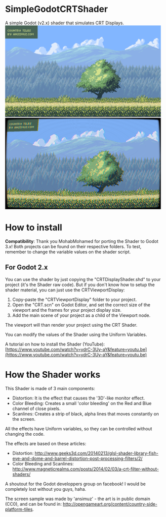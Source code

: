 # SimpleGodotCRTShader
A simple Godot (v2.x) shader that simulates CRT Displays.
![Without Shader](sample.png)
![With Shader](withshader.png)


# How to install

**Compatibility**: Thank you MohabMohamed for porting the Shader to Godot 3.x! Both projects can be found on their respective folders. To test, remember to change the variable values on the shader script.

## For Godot 2.x

You can use the shader by just copying the "CRTDisplayShader.shd" to your project (it's the Shader raw code). But if you don't know how to setup the shader material, you can just use the CRTViewportDisplay:

1. Copy-paste the "CRTViewportDisplay" folder to your project.
2. Open the "CRT.scn" on Godot Editor, and set the correct size of the viewport and the frames for your project display size.
3. Add the main scene of your project as a child of the Viewport node.

The viewport will than render your project using the CRT Shader.

You can modify the values of the Shader using the Uniform Variables.

A tutorial on how to install the Shader (YouTube): [https://www.youtube.com/watch?v=ydrC-3Uy-aY&feature=youtu.be](https://www.youtube.com/watch?v=ydrC-3Uy-aY&feature=youtu.be)

# How the Shader works
This Shader is made of 3 main components:

* Distortion: It is the effect that causes the '3D'-like monitor effect.
* Color Bleeding: Creates a small 'color bleeding' on the Red and Blue channel of close pixels.
* Scanlines: Creates a strip of black, alpha lines that moves constantly on the screen.

All the effects have Uniform variables, so they can be controlled without changing the code.

The effects are based on these articles:

* Distortion: http://www.geeks3d.com/20140213/glsl-shader-library-fish-eye-and-dome-and-barrel-distortion-post-processing-filters/2/
* Color Bleeding and Scanlines: http://www.magneticrealms.com/posts/2014/02/03/a-crt-filter-without-shaders/

A shoutout for the Godot developpers group on facebook! I would be completely lost without you guys, haha.

The screen sample was made by 'ansimuz' - the art is in public domain (CC0), and can be found in: http://opengameart.org/content/country-side-platform-tiles.
